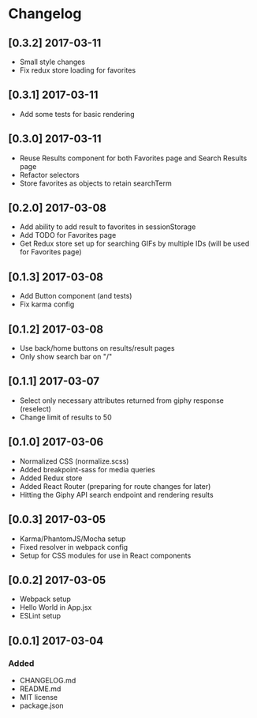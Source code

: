 # Changelog

## [0.3.2] 2017-03-11
- Small style changes
- Fix redux store loading for favorites

## [0.3.1] 2017-03-11
- Add some tests for basic rendering

## [0.3.0] 2017-03-11
- Reuse Results component for both Favorites page and Search Results page
- Refactor selectors
- Store favorites as objects to retain searchTerm

## [0.2.0] 2017-03-08
- Add ability to add result to favorites in sessionStorage
- Add TODO for Favorites page
- Get Redux store set up for searching GIFs by multiple IDs (will be used for Favorites page)

## [0.1.3] 2017-03-08
- Add Button component (and tests)
- Fix karma config

## [0.1.2] 2017-03-08
- Use back/home buttons on results/result pages
- Only show search bar on "/"

## [0.1.1] 2017-03-07
- Select only necessary attributes returned from giphy response (reselect)
- Change limit of results to 50

## [0.1.0] 2017-03-06
- Normalized CSS (normalize.scss)
- Added breakpoint-sass for media queries
- Added Redux store
- Added React Router (preparing for route changes for later)
- Hitting the Giphy API search endpoint and rendering results

## [0.0.3] 2017-03-05
- Karma/PhantomJS/Mocha setup
- Fixed resolver in webpack config
- Setup for CSS modules for use in React components

## [0.0.2] 2017-03-05
- Webpack setup
- Hello World in App.jsx
- ESLint setup

## [0.0.1] 2017-03-04
### Added
- CHANGELOG.md
- README.md
- MIT license
- package.json

